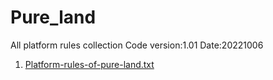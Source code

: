 # Pure_land
All platform rules collection
Code version:1.01
Date:20221006

1. [Platform-rules-of-pure-land.txt](https://github.com/honeyuee/Pure_land/files/9721029/Platform-rules-of-pure-land.txt)
